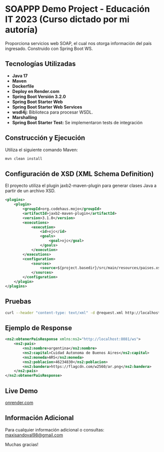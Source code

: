 # SOAPPP Demo Project - Educación IT 2023 (Curso dictado por mi autoría)

Proporciona servicios web SOAP, el cual nos otorga información del país ingresado. Construido con Spring Boot WS.

## Tecnologías Utilizadas

- **Java 17**
- **Maven**
- **Dockerfile**
- **Deploy en Render.com**
- **Spring Boot Versión 3.2.0**
- **Spring Boot Starter Web**
- **Spring Boot Starter Web Services**
- **wsdl4j:** Biblioteca para procesar WSDL.
- **Marshalling**
- **Spring Boot Starter Test:** Se implementaron tests de integración

## Construcción y Ejecución

Utiliza el siguiente comando Maven:

```bash
mvn clean install
```

## Configuración de XSD (XML Schema Definition)

El proyecto utiliza el plugin jaxb2-maven-plugin para generar clases Java a partir de un archivo XSD.

```xml
<plugins>
    <plugin>
        <groupId>org.codehaus.mojo</groupId>
        <artifactId>jaxb2-maven-plugin</artifactId>
        <version>3.1.0</version>
        <executions>
            <execution>
                <id>xjc</id>
                <goals>
                    <goal>xjc</goal>
                </goals>
            </execution>
        </executions>
        <configuration>
            <sources>
                <source>${project.basedir}/src/main/resources/paises.xsd</source>
            </sources>
        </configuration>
    </plugin>
</plugins>
```

## Pruebas

```bash
curl --header "content-type: text/xml" -d @request.xml http://localhost:8081/ws
```

## Ejemplo de Response

```xml
<ns2:obtenerPaisResponse xmlns:ns2="http://localhost:8081/ws">
    <ns2:pais>
        <ns2:nombre>argentina</ns2:nombre>
        <ns2:capital>Cuidad Autonoma de Buenos Aires</ns2:capital>
        <ns2:moneda>ARS</ns2:moneda>
        <ns2:poblacion>46234830</ns2:poblacion>
        <ns2:bandera>https://flagcdn.com/w2560/ar.png</ns2:bandera>
    </ns2:pais>
</ns2:obtenerPaisResponse>
```

## Live Demo

[onrender.com](https://soap-paises.onrender.com/ws/paises.wsdl)

## Información Adicional
Para cualquier información adicional o consultas: <maxisandoval98@gmail.com>

Muchas gracias!
